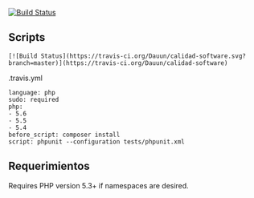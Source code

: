 [![Build Status](https://travis-ci.org/Dauun/calidad-software.svg?branch=master)](https://travis-ci.org/Dauun/calidad-software)

Scripts
-----

    [![Build Status](https://travis-ci.org/Dauun/calidad-software.svg?branch=master)](https://travis-ci.org/Dauun/calidad-software)

.travis.yml

    language: php
    sudo: required
    php:
    - 5.6
    - 5.5
    - 5.4
    before_script: composer install
    script: phpunit --configuration tests/phpunit.xml
    
Requerimientos
------------

Requires PHP version 5.3+ if namespaces are desired.

